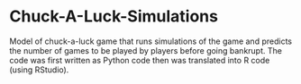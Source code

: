 # Chuck-A-Luck-Simulations
Model of chuck-a-luck game that runs simulations of the game and predicts the number of games to be played by players before going bankrupt. 
The code was first written as Python code then was translated into R code (using RStudio).
